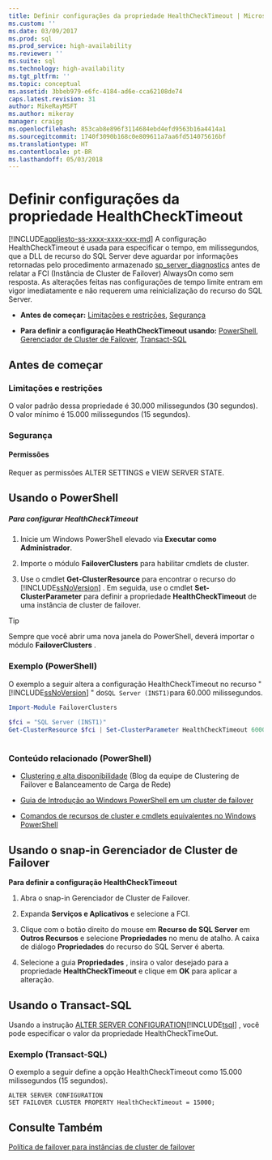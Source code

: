 ```yaml
---
title: Definir configurações da propriedade HealthCheckTimeout | Microsoft Docs
ms.custom: ''
ms.date: 03/09/2017
ms.prod: sql
ms.prod_service: high-availability
ms.reviewer: ''
ms.suite: sql
ms.technology: high-availability
ms.tgt_pltfrm: ''
ms.topic: conceptual
ms.assetid: 3bbeb979-e6fc-4184-ad6e-cca62108de74
caps.latest.revision: 31
author: MikeRayMSFT
ms.author: mikeray
manager: craigg
ms.openlocfilehash: 853cab8e896f3114684ebd4efd9563b16a4414a1
ms.sourcegitcommit: 1740f3090b168c0e809611a7aa6fd514075616bf
ms.translationtype: HT
ms.contentlocale: pt-BR
ms.lasthandoff: 05/03/2018
---
```

# <a name="configure-healthchecktimeout-property-settings"></a>Definir configurações da propriedade HealthCheckTimeout
[!INCLUDE[appliesto-ss-xxxx-xxxx-xxx-md](../../../includes/appliesto-ss-xxxx-xxxx-xxx-md.md)]
  A configuração HealthCheckTimeout é usada para especificar o tempo, em milissegundos, que a DLL de recurso do SQL Server deve aguardar por informações retornadas pelo procedimento armazenado [sp_server_diagnostics](../../../relational-databases/system-stored-procedures/sp-server-diagnostics-transact-sql.md) antes de relatar a FCI (Instância de Cluster de Failover) AlwaysOn como sem resposta. As alterações feitas nas configurações de tempo limite entram em vigor imediatamente e não requerem uma reinicialização do recurso do SQL Server.  
  
-   **Antes de começar:**  [Limitações e restrições](#Limits), [Segurança](#Security)  
  
-   **Para definir a configuração HeathCheckTimeout usando:**  [PowerShell](#PowerShellProcedure), [Gerenciador de Cluster de Failover](#WSFC), [Transact-SQL](#TsqlProcedure)  
  
##  <a name="BeforeYouBegin"></a> Antes de começar  
  
###  <a name="Limits"></a> Limitações e restrições  
 O valor padrão dessa propriedade é 30.000 milissegundos (30 segundos). O valor mínimo é 15.000 milissegundos (15 segundos).  
  
###  <a name="Security"></a> Segurança  
  
####  <a name="Permissions"></a> Permissões  
 Requer as permissões ALTER SETTINGS e VIEW SERVER STATE.  
  
##  <a name="PowerShellProcedure"></a> Usando o PowerShell  
  
##### <a name="to-configure-healthchecktimeout-settings"></a>Para configurar HealthCheckTimeout  
  
1.  Inicie um Windows PowerShell elevado via **Executar como Administrador**.  
  
2.  Importe o módulo **FailoverClusters** para habilitar cmdlets de cluster.  
  
3.  Use o cmdlet **Get-ClusterResource** para encontrar o recurso do [!INCLUDE[ssNoVersion](../../../includes/ssnoversion-md.md)] . Em seguida, use o cmdlet **Set-ClusterParameter** para definir a propriedade **HealthCheckTimeout** de uma instância de cluster de failover.  
  
> [!TIP]  
>  Sempre que você abrir uma nova janela do PowerShell, deverá importar o módulo **FailoverClusters** .  
  
### <a name="example-powershell"></a>Exemplo (PowerShell)  
 O exemplo a seguir altera a configuração HealthCheckTimeout no recurso " [!INCLUDE[ssNoVersion](../../../includes/ssnoversion-md.md)] " do`SQL Server (INST1)`para 60.000 milissegundos.  
  
```powershell  
Import-Module FailoverClusters  
  
$fci = "SQL Server (INST1)"  
Get-ClusterResource $fci | Set-ClusterParameter HealthCheckTimeout 60000  
  
```  
  
### <a name="related-content-powershell"></a>Conteúdo relacionado (PowerShell)  
  
-   [Clustering e alta disponibilidade](http://blogs.msdn.com/b/clustering/archive/2009/05/23/9636665.aspx) (Blog da equipe de Clustering de Failover e Balanceamento de Carga de Rede)  
  
-   [Guia de Introdução ao Windows PowerShell em um cluster de failover](http://technet.microsoft.com/library/ee619762\(WS.10\).aspx)  
  
-   [Comandos de recursos de cluster e cmdlets equivalentes no Windows PowerShell](http://msdn.microsoft.com/library/ee619744.aspx#BKMK_resource)  
  
##  <a name="WSFC"></a> Usando o snap-in Gerenciador de Cluster de Failover  
 **Para definir a configuração HealthCheckTimeout**  
  
1.  Abra o snap-in Gerenciador de Cluster de Failover.  
  
2.  Expanda **Serviços e Aplicativos** e selecione a FCI.  
  
3.  Clique com o botão direito do mouse em **Recurso de SQL Server** em **Outros Recursos** e selecione **Propriedades** no menu de atalho. A caixa de diálogo **Propriedades** do recurso do SQL Server é aberta.  
  
4.  Selecione a guia **Propriedades** , insira o valor desejado para a propriedade **HealthCheckTimeout** e clique em **OK** para aplicar a alteração.  
  
##  <a name="TsqlProcedure"></a> Usando o Transact-SQL  
 Usando a instrução [ALTER SERVER CONFIGURATION](../../../t-sql/statements/alter-server-configuration-transact-sql.md)[!INCLUDE[tsql](../../../includes/tsql-md.md)] , você pode especificar o valor da propriedade HealthCheckTimeOut.  
  
###  <a name="TsqlExample"></a> Exemplo (Transact-SQL)  
 O exemplo a seguir define a opção HealthCheckTimeout como 15.000 milissegundos (15 segundos).  
  
```  
ALTER SERVER CONFIGURATION   
SET FAILOVER CLUSTER PROPERTY HealthCheckTimeout = 15000;  
```  
  
## <a name="see-also"></a>Consulte Também  
 [Política de failover para instâncias de cluster de failover](../../../sql-server/failover-clusters/windows/failover-policy-for-failover-cluster-instances.md)  
  
  
